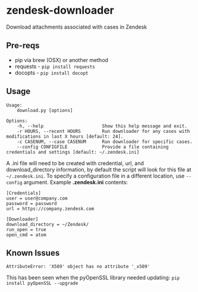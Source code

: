 # zendesk-downloader
Download attachments associated with cases in Zendesk

## Pre-reqs
 - pip via brew (OSX) or another method
 - requests - ```pip install requests```
 - docopts - ```pip install docopt```

## Usage
```
Usage:
    download.py [options]

Options:
    -h, --help                      Show this help message and exit.
    -r HOURS, --recent HOURS        Run downloader for any cases with modifications in last X hours [default: 24].
    -c CASENUM, --case CASENUM      Run downloader for specific cases.
    --config CONFIGFILE             Provide a file containing credentials and settings [default: ~/.zendesk.ini]
```

A .ini file will need to be created with credential, url, and download_directory information, by default the script will look for this file at `~/.zendesk.ini`. To specify a configuration file in a different location, use `--config` argument. Example **.zendesk.ini** contents:
```
[Credentials]
user = user@company.com
password = password
url = https://company.zendesk.com

[Downloader]
download_directory = ~/Zendesk/
run_open = true
open_cmd = atom
```

## Known Issues
```
AttributeError: 'X509' object has no attribute '_x509'
```
This has been seen when the pyOpenSSL library needed updating:
```pip install pyOpenSSL --upgrade```
